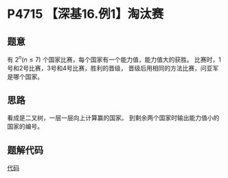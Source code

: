 # P4715 【深基16.例1】淘汰赛 

## 题意

有 $2^n (n \leq 7)$ 个国家比赛，每个国家有一个能力值，能力值大的获胜。
比赛时，1号和2号比赛，3号和4号比赛，胜利的晋级，
晋级后用相同的方法比赛，问亚军是哪个国家。

## 思路

看成是二叉树，一层一层向上计算赢的国家。
到剩余两个国家时输出能力值小的国家的编号。

## 题解代码

[代码](main.cpp)